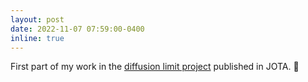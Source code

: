 ```yaml
---
layout: post
date: 2022-11-07 07:59:00-0400
inline: true
---
```

First part of my work in the [diffusion limit project](/_projects/Diffusion_limit.md) published in JOTA.  :tada:

